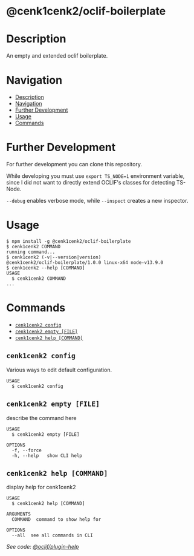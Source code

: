 @cenk1cenk2/oclif-boilerplate
========

# Description

An empty and extended oclif boilerplate.

# Navigation

<!-- toc -->
* [Description](#description)
* [Navigation](#navigation)
* [Further Development](#further-development)
* [Usage](#usage)
* [Commands](#commands)
<!-- tocstop -->

# Further Development
For further development you can clone this repository.

While developing you must use `export TS_NODE=1` environment variable, since I did not want to directly extend OCLIF's classes for detecting TS-Node.

`--debug` enables verbose mode, while `--inspect` creates a new inspector.

# Usage

<!-- usage -->
```sh-session
$ npm install -g @cenk1cenk2/oclif-boilerplate
$ cenk1cenk2 COMMAND
running command...
$ cenk1cenk2 (-v|--version|version)
@cenk1cenk2/oclif-boilerplate/1.0.0 linux-x64 node-v13.9.0
$ cenk1cenk2 --help [COMMAND]
USAGE
  $ cenk1cenk2 COMMAND
...
```
<!-- usagestop -->

# Commands

<!-- commands -->
* [`cenk1cenk2 config`](#cenk1cenk2-config)
* [`cenk1cenk2 empty [FILE]`](#cenk1cenk2-empty-file)
* [`cenk1cenk2 help [COMMAND]`](#cenk1cenk2-help-command)

## `cenk1cenk2 config`

Various ways to edit default configuration.

```
USAGE
  $ cenk1cenk2 config
```

## `cenk1cenk2 empty [FILE]`

describe the command here

```
USAGE
  $ cenk1cenk2 empty [FILE]

OPTIONS
  -f, --force
  -h, --help   show CLI help
```

## `cenk1cenk2 help [COMMAND]`

display help for cenk1cenk2

```
USAGE
  $ cenk1cenk2 help [COMMAND]

ARGUMENTS
  COMMAND  command to show help for

OPTIONS
  --all  see all commands in CLI
```

_See code: [@oclif/plugin-help](https://github.com/oclif/plugin-help/blob/v2.2.3/src/commands/help.ts)_
<!-- commandsstop -->
